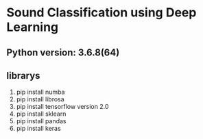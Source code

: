 # Sound Classification using Deep Learning
## Python version: 3.6.8(64)
## librarys
1. pip install numba
2. pip install librosa
3. pip install tensorflow version 2.0
4. pip install sklearn
5. pip install pandas
6. pip install keras

